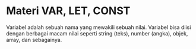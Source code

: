 # Materi VAR, LET, CONST

Variabel adalah sebuah nama yang mewakili sebuah nilai. Variabel bisa diisi dengan berbagai macam nilai seperti string (teks), number (angka), objek, array, dan sebagainya.
